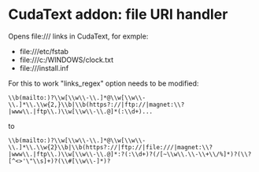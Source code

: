 # CudaText addon: file URI handler
Opens file:/// links in CudaText, for exmple:
* file:///etc/fstab
* file:///c:/WINDOWS/clock.txt
* file:///install.inf

For this to work "links_regex" option needs to be modified:
```
\\b(mailto:)?\\w[\\w\\-\\.]*@\\w[\\w\\-\\.]*\\.\\w{2,}\\b|\\b(https?://|ftp://|magnet:\\?|www\\.|ftp\\.)\\w[\\w\\-\\.@]*(:\\d+)...
```
to
```
\\b(mailto:)?\\w[\\w\\-\\.]*@\\w[\\w\\-\\.]*\\.\\w{2}\\b|\\b(https?://|ftp://|file:///|magnet:\\?|www\\.|ftp\\.)\\w[\\w\\-\\.@]*:?(:\\d+)?(/[~\\w\\.\\-\\+\\/%]*)?(\\?[^<>'\"\\s]+)?(\\#[\\w\\-]*)?
```
